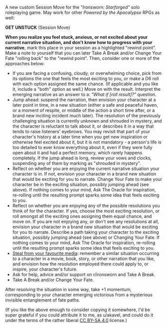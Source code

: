 A new custom Session Move for the *"Ironsworn: Starforged"* solo roleplaying game.
May work for other *Powered by the Apocalypse* RPGs as well:

**GET UNSTUCK** (Session Move)

**When you realize you feel stuck, anxious, or not excited about your current narrative situation,
and don't know how to progress with your narrative**,
mark this place in your session as a highlighted "rewind point".
Make a note to yourself that you can later Take A Break and/or Change Your Fate "rolling back" to the "rewind point".
Then, consider one or more of the approaches below:

* If you are facing a confusing, cloudy, or overwhelming choice,
  pick from its options the one that feels the most exciting to you,
  or make a D6 roll with each option assigned the same chance.
  (If applicable and you like it, include a "both" option as well.)
  Move on with the result.
  Interpret the emerging narrative as an answer to a: *"What if [roll result]?"* question.
* Jump ahead: suspend the narration, then envision your character at a later point in time,
  in a new situation (either a safe and peaceful haven, or a moment of respite,
  or middle of the action a short time after, or a brand new inciting incident much later).
  The resolution of the previously challenging situation is currently unknown and shrouded in mystery,
  and the character is reluctant to talk about it, or describes it in a way that tends to raise listeners' eyebrows.
  You may revisit that part of your character's history at a later time
  when you get new inspiration or otherwise feel excited about it, but it is not mandatory -
  a person's life is too detailed to ever know everything about it,
  even if they were fully open about it and had a perfect memory, which rarely happens completely.
  If the jump ahead is long, review your vows and clocks, suspending any of them by marking as "shrouded in mystery".
* Reflect on whether you are enjoying the current narrative situation your character is in.
  If not, envision your character in a brand new situation that would be exciting for you to narrate.
  Change Your Fate to make your character be in the exciting situation, possibly jumping ahead (see above).
  If nothing comes to your mind, Ask The Oracle for inspiration,
  re-rolling until the resulting prompt sparks some idea that feels exciting to you.
* Reflect on whether you are enjoying any of the possible resolutions you think of for the character.
  If yes, choose the most exciting resolution, or roll amongst all the exciting ones assigning them equal chance, and move on.
  If you are not enjoying any, or don't see any resolutions at all,
  envision your character in a brand new situation that would be exciting for you to narrate.
  Describe a path taking your character to the exciting situation, possibly jumping ahead (see above) or Changing Your Fate.
  If nothing comes to your mind, Ask The Oracle for inspiration,
  re-rolling until the resulting prompt sparks some idea that feels exciting to you.
* [Steal from your favourite media](https://youtu.be/sATK99SNNds?t=653):
  remember a similar situation occurring to a character in a movie, book, story,
  or other narration that you like, and envision how the resolution employed there could apply to,
  or inspire, your character's future.
* Ask for help, advice and/or support on r/ironsworn and Take A Break.
* Take A Break and/or Change Your Fate.

After resolving the situation in some way, take +1 momentum,
corresponding to your character emerging victorious from a mysterious invisible entanglement of fate paths.

(If you like the above enough to consider copying it somewhere,
I'd be super grateful if you could attribute it to me, as u/akavel,
and could do it under the terms of the rather liberal [CC BY-SA 4.0](https://creativecommons.org/licenses/by-sa/4.0/) license.)
